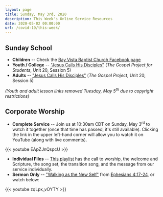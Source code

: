 ```yaml
---
layout: page
title: Sunday, May 3rd, 2020
description: This Week's Online Service Resources
date: 2020-05-02 00:00:00
url: /covid-19/this-week/
---
```

## Sunday School

- **Children** -- Check the [Bay Vista Baptist Church Facebook page](https://www.facebook.com/groups/68059906209/)
- **Youth / College** -- ["Jesus Calls His Disciples"](http://files.djs-consulting.com/site-assets/2020-05-03-youth-ss.pdf) (_The Gospel Project for Students_, Unit 20, Session 5)
- **Adults** -- ["Jesus Calls His Disciples"](http://files.djs-consulting.com/site-assets/2020-05-03-adult-ss.pdf) (_The Gospel Project_, Unit 20, Session 5)

_(Youth and adult lesson links removed Tuesday, May 5<sup>th</sup> due to copyright restrictions)_

## Corporate Worship

- **Complete Service** -- Join us at 10:30am CDT on Sunday, May 3<sup>rd</sup> to watch it together (once that time has passed, it's still available). Clicking the link in the upper left-hand corner will allow you to watch it on YouTube (along with live comments).

{{< youtube EApZJnQspcU >}}

- **Individual Files** -- [This playlist](https://www.youtube.com/playlist?list=PLdltai4xtI5iWrVfSpPNSk1ibpjLnMdGe) has the call to worship, the welcome and Scripture, the song set, the transition song, and the message from our service individually.
- **Sermon Only** -- ["Walking as the New Self"](/2020/05/walking-as-the-new-self/) from [Ephesians 4:17-24](https://www.biblegateway.com/passage/?search=Ephesians+4%3A17-24&version=NIV), or watch below:

{{< youtube zqLpx_vOYTY >}}
